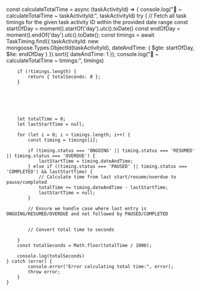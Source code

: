 const calculateTotalTime = async (taskActivityId) => {
    console.log("🚀 ~ calculateTotalTime ~ taskActivityId:", taskActivityId)
    try {
        // Fetch all task timings for the given task activity ID within the provided date range
        const startOfDay = moment().startOf('day').utc().toDate()
        const endOfDay = moment().endOf('day').utc().toDate();
        const timings = await TaskTiming.find({
            taskActivityId: new mongoose.Types.ObjectId(taskActivityId),
            dateAndTime: { $gte: startOfDay, $lte: endOfDay }
        }).sort({ dateAndTime: 1 });
        console.log("🚀 ~ calculateTotalTime ~ timings:", timings)
  
        if (!timings.length) {
            return { totalSeconds: 0 };
        }
        
       

      
        
  
        let totalTime = 0;
        let lastStartTime = null;
  
        for (let i = 0; i < timings.length; i++) {
            const timing = timings[i];
  
            if (timing.status === 'ONGOING' || timing.status === 'RESUMED' || timing.status === 'OVERDUE') {
                lastStartTime = timing.dateAndTime;
            } else if ((timing.status === 'PAUSED' || timing.status === 'COMPLETED') && lastStartTime) {
                // Calculate time from last start/resume/overdue to pause/completed
                totalTime += timing.dateAndTime - lastStartTime;
                lastStartTime = null;
            }
  
            // Ensure we handle case where last entry is ONGOING/RESUMED/OVERDUE and not followed by PAUSED/COMPLETED
     
  
            // Convert total time to seconds
            
        }
        const totalSeconds = Math.floor(totalTime / 1000);
  
        console.log(totalSeconds)
    } catch (error) {
            console.error("Error calculating total time:", error);
            throw error;
        }
    }
